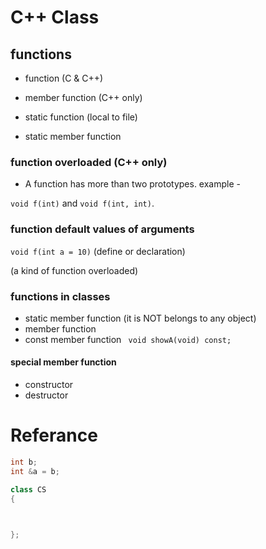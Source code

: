 # C++ Class #

## functions ##
* function (C & C++)
* member function (C++ only)

* static function (local to file)
* static member function

### function overloaded (C++ only) ###
* A function has more than two prototypes.
example -

`void f(int)` and `void f(int, int)`. 

### function default values of arguments ###
`void f(int a = 10)`
(define or declaration)

(a kind of function overloaded)


### functions in classes ###
* static member function (it is NOT belongs to any object)
* member function
* const member function
` void showA(void) const;`


#### special member function ####
* constructor
* destructor


# Referance #
```c++
int b;
int &a = b;
```









```c++
class CS
{



};
```

